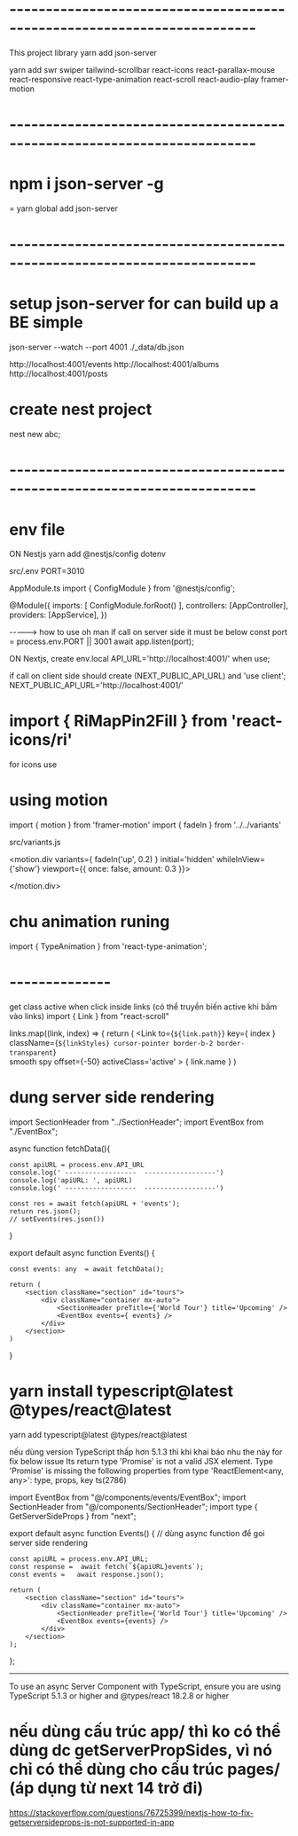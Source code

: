 # ------------------------------------------------------------------------ 
This project library
yarn add json-server

yarn add swr swiper tailwind-scrollbar react-icons react-parallax-mouse react-responsive react-type-animation 
react-scroll react-audio-play framer-motion


# ------------------------------------------------------------------------ 
# npm i json-server -g
= yarn global add json-server


# ------------------------------------------------------------------------ 
# setup json-server for can build up a BE simple
json-server --watch --port 4001 ./_data/db.json

http://localhost:4001/events
http://localhost:4001/albums
http://localhost:4001/posts

# create nest project
nest new abc;

# ------------------------------------------------------------------------  
# env file
ON Nestjs
yarn add @nestjs/config dotenv

src/.env
PORT=3010

AppModule.ts 
import { ConfigModule } from '@nestjs/config';

@Module({
  imports: [
    ConfigModule.forRoot()
  ],
  controllers: [AppController],
  providers: [AppService],
})

-----> how to use
oh man if call on server side it must be below
const port = process.env.PORT || 3001
await app.listen(port);

ON Nextjs, create env.local
API_URL='http://localhost:4001/'
when use; 

if call on client side should create (NEXT_PUBLIC_API_URL) and 'use client'; 
NEXT_PUBLIC_API_URL='http://localhost:4001/'


# import { RiMapPin2Fill } from 'react-icons/ri'
for icons use


# using motion

import { motion } from 'framer-motion'
import { fadeIn } from '../../variants'

src/variants.js

 <motion.div
            variants={ fadeIn('up', 0.2) }
            initial='hidden'
            whileInView={'show'}
            viewport={{ once: false, amount: 0.3 }}>

</motion.div>


# chu animation runing
import { TypeAnimation } from 'react-type-animation';
 <div> 
    <TypeAnimation sequence={ locationSequence } wrapper='div' speed={ 10 } deletionSpeed={ 10 } repeat={ Infinity } cursor={ false } />
</div>


# --------------
get class active when click inside links (có thể truyền biến active khi bấm vào links)
import { Link } from "react-scroll"

links.map((link, index) => {
              return ( <Link 
                  to={`${link.path}`}
                  key={ index }  
                  className={`${linkStyles} cursor-pointer border-b-2 border-transparent`}   
                  smooth
                  spy
                  offset={-50}
                  activeClass='active'
              > 
                  { link.name } 
                  </Link>)


# dung server side rendering
 
import SectionHeader from "../SectionHeader";
import EventBox from "./EventBox"; 
  

async function fetchData(){ 

    const apiURL = process.env.API_URL
    console.log(' ------------------  ------------------')
    console.log('apiURL: ', apiURL)
    console.log(' ------------------  ------------------') 
    
    const res = await fetch(apiURL + 'events');
    return res.json();
    // setEvents(res.json())
} 

export default async function Events() {  
    
    const events: any  = await fetchData();
  
    return (
        <section className="section" id="tours">
            <div className="container mx-auto">
                <SectionHeader preTitle={'World Tour'} title='Upcoming' />
                <EventBox events={ events} />
            </div> 
        </section>
    )
}

 
# yarn install typescript@latest @types/react@latest
yarn add typescript@latest @types/react@latest

nếu dùng version TypeScript thấp hơn 5.1.3 thì khi khai báo nhu the này
for fix below issue
Its return type 'Promise<Element>' is not a valid JSX element.
Type 'Promise<Element>' is missing the following properties from type 'ReactElement<any, any>': type, props, key ts(2786)



import EventBox from "@/components/events/EventBox";
import SectionHeader from "@/components/SectionHeader"; 
import type { GetServerSideProps } from "next";

export default async function Events() {    // dùng async function để goi server side rendering

    const apiURL = process.env.API_URL;
    const response =  await fetch(`${apiURL}events`);
    const events =   await response.json();
      
    return ( 
        <section className="section" id="tours">
            <div className="container mx-auto">
                <SectionHeader preTitle={'World Tour'} title='Upcoming' />
                <EventBox events={events} />
            </div> 
        </section> 
    );
};

--------------------------------------------------------------------------------
To use an async Server Component with TypeScript, ensure you are using TypeScript 5.1.3 or higher and @types/react 18.2.8 or higher

# nếu dùng cấu trúc app/ thì ko có thể dùng dc getServerPropSides, vì nó chỉ có thể dùng cho cấu trúc pages/ (áp dụng từ next 14 trở đi)

https://stackoverflow.com/questions/76725399/nextjs-how-to-fix-getserversideprops-is-not-supported-in-app